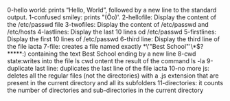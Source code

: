 0-hello world: prints “Hello, World”, followed by a new line to the standard output.
1-confused smiley: prints "(Ôo)'.
2-hellofile: Display the content of the /etc/passwd file
3-twofiles: Display the content of /etc/passwd and /etc/hosts
4-lastlines: Display the last 10 lines od /etc/passwd
5-firstlines: Display the first 10 lines of /etc/passwd
6-third line: Display the third line of the file iacta
7-file: creates a file named exactly \*\\'"Best School"\'\\*$\?\*\*\*\*\*:) containing the text Best School ending by a new line
8-cwd state:writes into the file ls cwd ontent the result of the command ls -la
9-duplicate last line: duplicates the last line of the file iacta
10-no more js: deletes all the regular files (not the directories) with a .js extension that are present in the current directory and all its subfolders
11-directories: it counts the number of directories and sub-directories in the current directory
